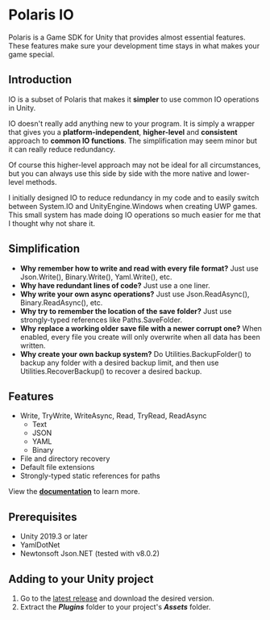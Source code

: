 # Polaris IO
Polaris is a Game SDK for Unity that provides almost essential features. These features make sure your development time stays in what makes your game special.

## Introduction
IO is a subset of Polaris that makes it **simpler** to use common IO operations in Unity.

IO doesn't really add anything new to your program. It is simply a wrapper that gives you a **platform-independent**, **higher-level** and **consistent** approach to **common IO functions**. The simplification may seem minor but it can really reduce redundancy.

Of course this higher-level approach may not be ideal for all circumstances, but you can always use this side by side with the more native and lower-level methods.

I initially designed IO to reduce redundancy in my code and to easily switch between System.IO and UnityEngine.Windows when creating UWP games. This small system has made doing IO operations so much easier for me that I thought why not share it.

## Simplification
- **Why remember how to write and read with every file format?** Just use Json.Write(), Binary.Write(), Yaml.Write(), etc.
- **Why have redundant lines of code?** Just use a one liner.
- **Why write your own async operations?** Just use Json.ReadAsync(), Binary.ReadAsync(), etc.
- **Why try to remember the location of the save folder?** Just use strongly-typed references like Paths.SaveFolder.
- **Why replace a working older save file with a newer corrupt one?** When enabled, every file you create will only overwrite when all data has been written.
- **Why create your own backup system?** Do Utilities.BackupFolder() to backup any folder with a desired backup limit, and then use Utilities.RecoverBackup() to recover a desired backup.

## Features
- Write, TryWrite, WriteAsync, Read, TryRead, ReadAsync
  - Text
  - JSON
  - YAML
  - Binary
- File and directory recovery
- Default file extensions
- Strongly-typed static references for paths

View the **[documentation](https://polaris-io.readthedocs.io/en/latest/)** to learn more.

## Prerequisites
- Unity 2019.3 or later
- YamlDotNet
- Newtonsoft Json.NET (tested with v8.0.2)

## Adding to your Unity project
<ol>
  <li>Go to the <a href="https://github.com/dynamiquel/Polaris-IO/releases/latest">latest release</a> and download the desired version.</li>
  <li>Extract the <i><b>Plugins</b></i> folder to your project's <i><b>Assets</b></i> folder.</li>
